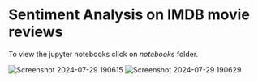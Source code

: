 # Sentiment Analysis on IMDB movie reviews 

To view the jupyter notebooks click on *notebooks* folder.

![Screenshot 2024-07-29 190615](https://github.com/user-attachments/assets/6df35817-492e-481f-815b-6b94d66811c0)
![Screenshot 2024-07-29 190629](https://github.com/user-attachments/assets/08d3e6ce-19dd-4902-adf6-d3815faa5a96)

